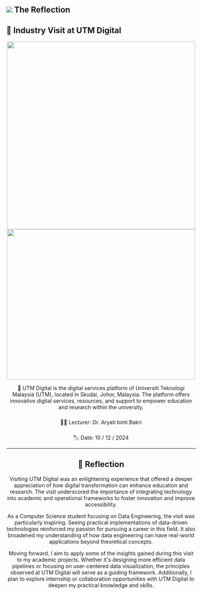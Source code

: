 ![](https://user-images.githubusercontent.com/18350557/176309783-0785949b-9127-417c-8b55-ab5a4333674e.gif) The Reflection
---
## 🎥 Industry Visit at UTM Digital 

<head>
<center>
<p align="center"> <img src="https://github.com/user-attachments/assets/eff01ab4-aa40-46c8-9ba7-f231b9756b0d" height="500" ; width="500">
  <br>
<img src="https://github.com/user-attachments/assets/f15c5704-b562-4032-8da2-61568923479d" height="400" ; width="500"></p>

📍
UTM Digital is the digital services platform of Universiti Teknologi Malaysia (UTM), located in Skudai, Johor, Malaysia. The platform offers innovative digital services, resources, and support to empower education and research within the university.
###
👩‍🏫
Lecturer: Dr. Aryati binti Bakri
###
🏷
Date: 10 / 12 / 2024

-----------
## 📜 Reflection
Visiting UTM Digital was an enlightening experience that offered a deeper appreciation of how digital transformation can enhance education and research. The visit underscored the importance of integrating technology into academic and operational frameworks to foster innovation and improve accessibility.

As a Computer Science student focusing on Data Engineering, the visit was particularly inspiring. Seeing practical implementations of data-driven technologies reinforced my passion for pursuing a career in this field. It also broadened my understanding of how data engineering can have real-world applications beyond theoretical concepts.

Moving forward, I aim to apply some of the insights gained during this visit to my academic projects. Whether it's designing more efficient data pipelines or focusing on user-centered data visualization, the principles observed at UTM Digital will serve as a guiding framework. Additionally, I plan to explore internship or collaboration opportunities with UTM Digital to deepen my practical knowledge and skills.
